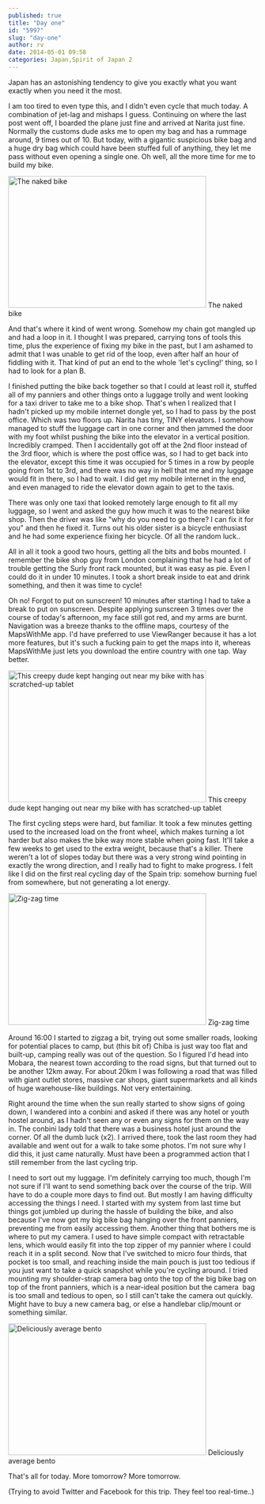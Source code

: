 ```yaml
---
published: true
title: "Day one"
id: "5997"
slug: "day-one"
author: rv
date: 2014-05-01 09:58
categories: Japan,Spirit of Japan 2
---
```

Japan has an astonishing tendency to give you exactly what you want exactly when you need it the most.

I am too tired to even type this, and I didn't even cycle that much today. A combination of jet-lag and mishaps I guess. Continuing on where the last post went off, I boarded the plane just fine and arrived at Narita just fine. Normally the customs dude asks me to open my bag and has a rummage around, 9 times out of 10. But today, with a gigantic suspicious bike bag and a huge dry bag which could have been stuffed full of anything, they let me pass without even opening a single one. Oh well, all the more time for me to build my bike.

<div class="caption">
<a href="https://s3.amazonaws.com/cfwblog/uploads/2014/05/PEN50033.jpg"><img class="size-medium wp-image-5998" src="https://s3.amazonaws.com/cfwblog/uploads/2014/05/PEN50033-400x266.jpg" alt="The naked bike" width="400" height="266" /></a> The naked bike
</div>

And that's where it kind of went wrong. Somehow my chain got mangled up and had a loop in it. I thought I was prepared, carrying tons of tools this time, plus the experience of fixing my bike in the past, but I am ashamed to admit that I was unable to get rid of the loop, even after half an hour of fiddling with it. That kind of put an end to the whole 'let's cycling!' thing, so I had to look for a plan B.

I finished putting the bike back together so that I could at least roll it, stuffed all of my panniers and other things onto a luggage trolly and went looking for a taxi driver to take me to a bike shop. That's when I realized that I hadn't picked up my mobile internet dongle yet, so I had to pass by the post office. Which was two floors up. Narita has tiny, TINY elevators. I somehow managed to stuff the luggage cart in one corner and then jammed the door with my foot whilst pushing the bike into the elevator in a vertical position. Incredibly cramped. Then I accidentally got off at the 2nd floor instead of the 3rd floor, which is where the post office was, so I had to get back into the elevator, except this time it was occupied for 5 times in a row by people going from 1st to 3rd, and there was no way in hell that me and my luggage would fit in there, so I had to wait. I did get my mobile internet in the end, and even managed to ride the elevator down again to get to the taxis.

There was only one taxi that looked remotely large enough to fit all my luggage, so I went and asked the guy how much it was to the nearest bike shop. Then the driver was like "why do you need to go there? I can fix it for you" and then he fixed it. Turns out his older sister is a bicycle enthusiast and he had some experience fixing her bicycle. Of all the random luck..

All in all it took a good two hours, getting all the bits and bobs mounted. I remember the bike shop guy from London complaining that he had a lot of trouble getting the Surly front rack mounted, but it was easy as pie. Even I could do it in under 10 minutes. I took a short break inside to eat and drink something, and then it was time to cycle!

Oh no! Forgot to put on sunscreen! 10 minutes after starting I had to take a break to put on sunscreen. Despite applying sunscreen 3 times over the course of today's afternoon, my face still got red, and my arms are burnt. Navigation was a breeze thanks to the offline maps, courtesy of the MapsWithMe app. I'd have preferred to use ViewRanger because it has a lot more features, but it's such a fucking pain to get the maps into it, whereas MapsWithMe just lets you download the entire country with one tap. Way better.

<div class="caption">
<a href="https://s3.amazonaws.com/cfwblog/uploads/2014/05/PEN50042.jpg"><img class="size-medium wp-image-5999" src="https://s3.amazonaws.com/cfwblog/uploads/2014/05/PEN50042-400x266.jpg" alt="This creepy dude kept hanging out near my bike with has scratched-up tablet" width="400" height="266" /></a> This creepy dude kept hanging out near my bike with has scratched-up tablet
</div>

The first cycling steps were hard, but familiar. It took a few minutes getting used to the increased load on the front wheel, which makes turning a lot harder but also makes the bike way more stable when going fast. It'll take a few weeks to get used to the extra weight, because that's a killer. There weren't a lot of slopes today but there was a very strong wind pointing in exactly the wrong direction, and I really had to fight to make progress. I felt like I did on the first real cycling day of the Spain trip: somehow burning fuel from somewhere, but not generating a lot energy.

<div class="caption">
<a href="https://s3.amazonaws.com/cfwblog/uploads/2014/05/PEN50057.jpg"><img class="size-medium wp-image-6000" src="https://s3.amazonaws.com/cfwblog/uploads/2014/05/PEN50057-400x266.jpg" alt="Zig-zag time" width="400" height="266" /></a> Zig-zag time
</div>

Around 16:00 I started to zigzag a bit, trying out some smaller roads, looking for potential places to camp, but (this bit of) Chiba is just way too flat and built-up, camping really was out of the question. So I figured I'd head into Mobara, the nearest town according to the road signs, but that turned out to be another 12km away. For about 20km I was following a road that was filled with giant outlet stores, massive car shops, giant supermarkets and all kinds of huge warehouse-like buildings. Not very entertaining.

Right around the time when the sun really started to show signs of going down, I wandered into a conbini and asked if there was any hotel or youth hostel around, as I hadn't seen any or even any signs for them on the way in. The conbini lady told that there was a business hotel just around the corner. Of all the dumb luck (x2). I arrived there, took the last room they had available and went out for a walk to take some photos. I'm not sure why I did this, it just came naturally. Must have been a programmed action that I still remember from the last cycling trip.

I need to sort out my luggage. I'm definitely carrying too much, though I'm not sure if I'll want to send something back over the course of the trip. Will have to do a couple more days to find out. But mostly I am having difficulty accessing the things I need. I started with my system from last time but things got jumbled up during the hassle of building the bike, and also because I've now got my big bike bag hanging over the front panniers, preventing me from easily accessing them. Another thing that bothers me is where to put my camera. I used to have simple compact with retractable lens, which would easily fit into the top zipper of my pannier where I could reach it in a split second. Now that I've switched to micro four thirds, that pocket is too small, and reaching inside the main pouch is just too tedious if you just want to take a quick snapshot while you're cycling around. I tried mounting my shoulder-strap camera bag onto the top of the big bike bag on top of the front panniers, which is a near-ideal position but the camera  bag is too small and tedious to open, so I still can't take the camera out quickly. Might have to buy a new camera bag, or else a handlebar clip/mount or something similar.

<div class="caption">
<a href="https://s3.amazonaws.com/cfwblog/uploads/2014/05/PEN50096.jpg"><img class="size-medium wp-image-6001" src="https://s3.amazonaws.com/cfwblog/uploads/2014/05/PEN50096-400x266.jpg" alt="Deliciously average bento" width="400" height="266" /></a> Deliciously average bento
</div>

That's all for today. More tomorrow? More tomorrow.

(Trying to avoid Twitter and Facebook for this trip. They feel too real-time..)